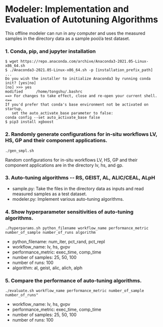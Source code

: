 # Modeler: Implementation and Evaluation of Autotuning Algorithms
This offline modeler can run in any computer and uses the measured samples in the directory data as a sample pool/a test dataset.

### 1. Conda, pip, and jupyter installation
```
$ wget https://repo.anaconda.com/archive/Anaconda3-2021.05-Linux-x86_64.sh
$ ./Anaconda3-2021.05-Linux-x86_64.sh -p [installation_prefix_path]
...
Do you wish the installer to initialize Anaconda3 by running conda init? [yes|no]
[no] >>> yes
modified      /home/tongshu/.bashrc
==> For changes to take effect, close and re-open your current shell. <==
If you'd prefer that conda's base environment not be activated on startup,
   set the auto_activate_base parameter to false:
conda config --set auto_activate_base false
$ pip3 install xgboost
```

### 2. Randomly generate configurations for in-situ workflows LV, HS, GP and their component applications.
```
./gen_smpl.sh
```
Random configurations for in-situ workflows LV, HS, GP and their component applications are in the directory lv, hs, and gp.


### 3. Auto-tuning algorithms -- RS, GEIST, AL, ALIC/CEAL, ALpH
- sample.py: Take the files in the directory data as inputs and read measured samples as a test dataset.
- modeler.py: Implement various auto-tuning algorithms.

### 4. Show hyperparameter sensitivities of auto-tuning algorithms.
```
./hyperparams.sh python_filename workflow_name performance_metric number_of_sample number_of_runs algorithm
```
- python_filename: num_iter, pct_rand, pct_repl
- workflow_name: lv, hs, gvpv
- performance_metric: exec_time, comp_time
- number of samples: 25, 50, 100
- number of runs: 100
- algorithm: al, geist, alic, alich, alph

### 5. Compare the performance of auto-tuning algorithms.
```
./evaluate.sh workflow_name performance_metric number_of_sample number_of_runs"
```
- workflow_name: lv, hs, gvpv
- performance_metric: exec_time, comp_time
- number of samples: 25, 50, 100
- number of runs: 100
